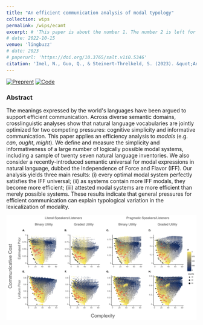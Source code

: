 ```yaml
---
title: "An efficient communication analysis of modal typology"
collection: wips
permalink: /wips/ecamt
excerpt: # 'This paper is about the number 1. The number 2 is left for future work.'
# date: 2022-10-15
venue: 'lingbuzz'
# date: 2023
# paperurl: 'https://doi.org/10.3765/salt.v1i0.5346'
citation: 'Imel, N., Guo, Q., & Steinert-Threlkeld, S. (2023). &quot;An efficient communication analysis of modal typology.&quot; lingbuzz.'
---
```


<!-- [Preprint](https://ling.auf.net/lingbuzz/007392) -->
<!-- [Code](https://github.com/nathimel/modals-effcomm) -->
[![Preprent](https://img.shields.io/badge/preprint-lightblue)](https://ling.auf.net/lingbuzz/007392)
[![Code](https://img.shields.io/badge/code-gray)](https://github.com/nathimel/modals-effcomm)

### Abstract

The meanings expressed by the world's languages have been argued to support efficient communication. Across diverse semantic domains, crosslinguistic analyses show that natural language vocabularies are jointly optimized for two competing pressures: cognitive simplicity and informative communication. This paper applies an efficiency analysis to *modals* (e.g. *can*, *ought*, *might*). We define and measure the simplicity and informativeness of a large number of logically possible modal systems, including a sample of twenty seven natural language inventories. We also consider a recently-introduced semantic universal for modal expressions in natural language, dubbed the Independence of Force and Flavor (IFF). Our analysis yields three main results: (i) every optimal modal system perfectly satisfies the IFF universal; (ii) as systems contain more IFF modals, they become more efficient; (iii) attested modal systems are more efficient than merely possible systems. These results indicate that general pressures for efficient communication can explain typological variation in the lexicalization of modality.

![](../images/main_multiplot.png)
